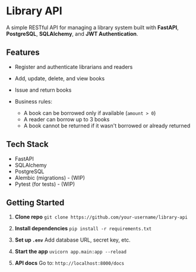 # Library API

A simple RESTful API for managing a library system built with **FastAPI**, **PostgreSQL**, **SQLAlchemy**, and **JWT Authentication**.

## Features

* Register and authenticate librarians and readers
* Add, update, delete, and view books
* Issue and return books
* Business rules:

  * A book can be borrowed only if available (`amount > 0`)
  * A reader can borrow up to 3 books
  * A book cannot be returned if it wasn't borrowed or already returned

## Tech Stack

* FastAPI
* SQLAlchemy
* PostgreSQL
* Alembic (migrations) - (WIP)
* Pytest (for tests) - (WIP)

## Getting Started

1. **Clone repo**
   `git clone https://github.com/your-username/library-api`

2. **Install dependencies**
   `pip install -r requirements.txt`

3. **Set up `.env`**
   Add database URL, secret key, etc.

4. **Start the app**
   `uvicorn app.main:app --reload`

5. **API docs**
   Go to: `http://localhost:8000/docs`

